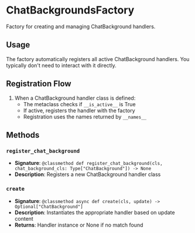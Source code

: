 # ChatBackgroundsFactory

Factory for creating and managing ChatBackground handlers.

## Usage

The factory automatically registers all active ChatBackground handlers. 
You typically don't need to interact with it directly.

## Registration Flow

1. When a ChatBackground handler class is defined:
   - The metaclass checks if `__is_active__` is True
   - If active, registers the handler with the factory
   - Registration uses the names returned by `__names__`

## Methods

### `register_chat_background`
- **Signature**: `@classmethod def register_chat_background(cls, chat_background_cls: Type["ChatBackground"]) -> None`
- **Description**: Registers a new ChatBackground handler class

### `create`
- **Signature**: `@classmethod async def create(cls, update) -> Optional["ChatBackground"]`
- **Description**: Instantiates the appropriate handler based on update content
- **Returns**: Handler instance or None if no match found
